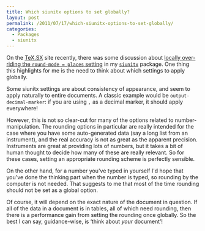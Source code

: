 ```yaml
---
title: Which siunitx options to set globally?
layout: post
permalink: /2011/07/17/which-siunitx-options-to-set-globally/
categories:
  - Packages
  - siunitx
---
```

On the [TeX.SX](https://tex.stackexchange.com/) site recently, there was some discussion about [locally over-riding the `round-mode = places` setting](https://tex.stackexchange.com/q/23193/73) in my [`siunitx`](https://ctan.org/pkg/siunitx) package. One thing this highlights for me is the need to think about which settings to apply globally.

Some siunitx settings are about consistency of appearance, and seem to apply naturally to entire documents. A classic example would be `output-decimal-marker`: if you are using `,` as a decimal marker, it should apply everywhere!

However, this is not so clear-cut for many of the options related to number-manipulation. The rounding options in particular are really intended for the case where you have some auto-generated data (say a long list from an instrument), and the real accuracy is not as great as the apparent precision. Instruments are great at providing lots of numbers, but it takes a bit of human thought to decide how many of these are really relevant. So for these cases, setting an appropriate rounding scheme is perfectly sensible.

On the other hand, for a number you've typed in yourself I'd hope that you've done the thinking part when the number is typed, so rounding by the computer is not needed. That suggests to me that most of the time rounding should not be set as a global option.

Of course, it will depend on the exact nature of the document in question. If all of the data in a document is in tables, all of which need rounding, then there is a performance gain from setting the rounding once globally. So the best I can say, guidance-wise, is ‘think about _your_ document’!
